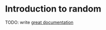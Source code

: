 # Introduction to random

TODO: write [great documentation](http://jacobian.org/writing/great-documentation/what-to-write/)
